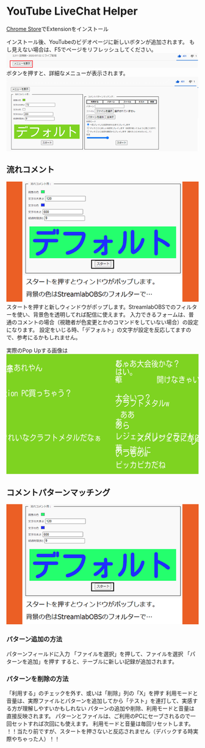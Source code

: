# YouTube LiveChat Helper

[Chrome Store](https://chrome.google.com/webstore/detail/youtube-livechat-helper/dihhkdapcdefppaikipkkcfnaieagnmm)でExtensionをインストール

インストール後、YouTubeのビデオページに新しいボタンが追加されます。
もし見えない場合は、F5でページをリフレッシュしてください。
![button](https://github.com/scarletdango1204/youtube_livechat_helper/blob/master/img/troggle.png)
ボタンを押すと、詳細なメニューが表示されます。
![button](https://github.com/scarletdango1204/youtube_livechat_helper/blob/master/img/troggle_b.png)

## 流れコメント
![flowComment](https://github.com/scarletdango1204/youtube_livechat_helper/blob/master/img/set_commet.png)
スタートを押すと新しウィンドウがポップします。StreamlabOBSでのフィルターを使い、背景色を透明してれば配信に使えます。
入力できるフォームは、普通のコメントの場合（視聴者が色変更とかのコマンドをしていない場合）の設定になります。
設定をいじる時、「デフォルト」の文字が設定を反応してますので、参考にるかもしれません。

実際のPop Upする画像は
![flowComment](https://github.com/scarletdango1204/youtube_livechat_helper/blob/master/img/description_2.png)

## コメントパターンマッチング
![flowComment](https://github.com/scarletdango1204/youtube_livechat_helper/blob/master/img/set_commet.png)
### パターン追加の方法
パターンフィールドに入力
「ファイルを選択」を押して、ファイルを選択
「パターンを追加」を押す
すると、テーブルに新しい記録が追加されます。
### パターンを削除の方法
「利用する」のチェックを外す、或いは「削除」列の「X」を押す
利用モードと音量は、実際ファイルとパターンを追加してから「テスト」を連打して、実感する方が理解しやすいかもしれない
パターンの追加や削除、利用モードと音量は直接反映されます。
パターンとファイルは、ご利用のPCにセーブされるので一回セットすれば次回にも使えます。
利用モードと音量は毎回リセットします。
！！当たり前ですが、スタートを押さないと反応されません（デバックする時実際やちゃった人）！！
